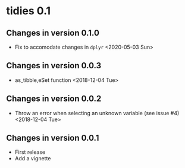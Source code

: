 # tidies 0.1

## Changes in version 0.1.0
- Fix to accomodate changes in `dplyr` <2020-05-03 Sun>

## Changes in version 0.0.3
- as_tibble,eSet function <2018-12-04 Tue>

## Changes in version 0.0.2
- Throw an error when selecting an unknown variable (see issue #4)
  <2018-12-04 Tue>

## Changes in version 0.0.1
- First release
- Add a vignette
